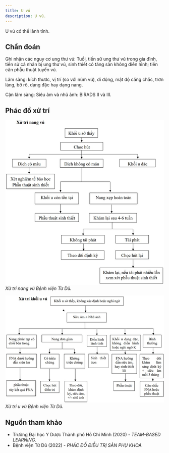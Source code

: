 ```yaml
---
title: U vú
description: U vú.
---
```


U vú có thể lành tính.

## Chẩn đoán

Ghi nhận các nguy cơ ung thư vú: Tuổi, tiền sử ung thư vú trong gia đình, tiền sử cá nhân bị ung thư vú, sinh thiết có tăng sản không điển hình; tiền căn phẫu thuật tuyến vú.

Lâm sàng: kích thước, vị trí (so với núm vú), di động, mật độ căng chắc, trơn láng, bờ rõ, dạng đặc hay dạng nang.

Cận lâm sàng: Siêu âm và nhũ ảnh: BIRADS II và III.

## Phác đồ xử trí

![Xử trí nang vú Bệnh viện Từ Dũ](../../../../assets/phu-khoa/u-vu/xu-tri-nang-vu.jpeg)
_Xử trí nang vú Bệnh viện Từ Dũ._

![Xử trí u vú Bệnh viện Từ Dũ](../../../../assets/phu-khoa/u-vu/xu-tri-khoi-u-vu.jpeg)
_Xử trí u vú Bệnh viện Từ Dũ._

## Nguồn tham khảo

- Trường Đại học Y Dược Thành phố Hồ Chí Minh (2020) - _TEAM-BASED LEARNING._
- Bệnh viện Từ Dũ (2022) - _PHÁC ĐỒ ĐIỀU TRỊ SẢN PHỤ KHOA._
